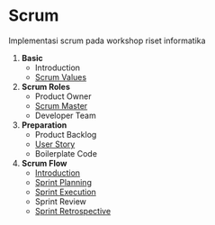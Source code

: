 # Scrum

Implementasi scrum pada workshop riset informatika

1. **Basic**
   - Introduction
   - [Scrum Values](basic/scrum-values.md)
2. **Scrum Roles**
   - Product Owner
   - [Scrum Master](scrum-roles/scrum-master.md)
   - Developer Team
3. **Preparation**
   - Product Backlog
   - [User Story](preparation/user-story.md)
   - Boilerplate Code
4. **Scrum Flow**
   - [Introduction](https://docs.microsoft.com/en-us/azure/devops/learn/_img/agile-scrum-lifecycle-diagram.png)
   - [Sprint Planning](scrum-flow/sprint-planning.md)
   - [Sprint Execution](scrum-flow/sprint-execution.md)
   - Sprint Review
   - [Sprint Retrospective](https://www.atlassian.com/team-playbook/plays/retrospective)
